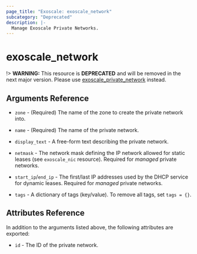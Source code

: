 ```yaml
---
page_title: "Exoscale: exoscale_network"
subcategory: "Deprecated"
description: |-
  Manage Exoscale Private Networks.
---
```


# exoscale\_network

!> **WARNING:** This resource is **DEPRECATED** and will be removed in the next major version. Please use [exoscale_private_network](./private_network.md) instead.


## Arguments Reference

* `zone` - (Required) The name of the zone to create the private network into.
* `name` - (Required) The name of the private network.

* `display_text` - A free-form text describing the private network.
* `netmask` - The network mask defining the IP network allowed for static leases (see `exoscale_nic` resource). Required for *managed* private networks.
* `start_ip`/`end_ip` - The first/last IP addresses used by the DHCP service for dynamic leases. Required for *managed* private networks.
* `tags` - A dictionary of tags (key/value). To remove all tags, set `tags = {}`.


## Attributes Reference

In addition to the arguments listed above, the following attributes are exported:

* `id` - The ID of the private network.
